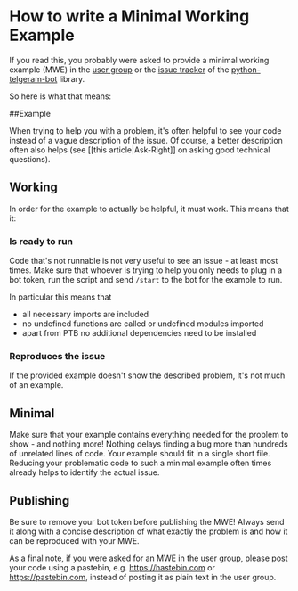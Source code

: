 # How to write a Minimal Working Example

If you read this, you probably were asked to provide a minimal working example (MWE) in the [user group](https://t.me/pythontelegrambotgroup) or the [issue tracker](https://github.com/python-telegram-bot/python-telegram-bot/issues) of the [python-telgeram-bot](https://python-telegram-bot.org) library.

So here is what that means:

##Example

When trying to help you with a problem, it's often helpful to see your code instead of a vague description of the issue. Of course, a better description often also helps (see [[this article|Ask-Right]] on asking good technical questions).

## Working
In order for the example to actually be helpful, it must work. This means that it:

### Is ready to run
Code that's not runnable is not very useful to see an issue - at least most times. Make sure that whoever is trying to help you only needs to plug in a bot token, run the script and send `/start` to the bot for the example to run.

In particular this means that

* all necessary imports are included
* no undefined functions are called or undefined modules imported
* apart from PTB no additional dependencies need to be installed

### Reproduces the issue
If the provided example doesn't show the described problem, it's not much of an example.

## Minimal
Make sure that your example contains everything needed for the problem to show - and nothing more! Nothing delays finding a bug more than hundreds of unrelated lines of code. Your example should fit in a single short file. Reducing your problematic code to such a minimal example often times already helps to identify the actual issue.

## Publishing
Be sure to remove your bot token before publishing the MWE!
Always send it along with a concise description of what exactly the problem is and how it can be reproduced with your MWE.

As a final note, if you were asked for an MWE in the user group, please post your code using a pastebin, e.g. https://hastebin.com or https://pastebin.com, instead of posting it as plain text in the user group.